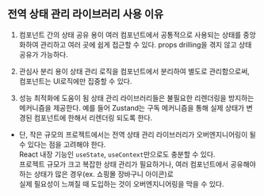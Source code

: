 ## 전역 상태 관리 라이브러리 사용 이유
1. 컴포넌트 간의 상태 공유 용이
여러 컴포넌트에서 공통적으로 사용되는 상태를 중앙화하여 관리하고 여러 곳에 쉽게 접근할 수 있다.
props drilling을 겪지 않고 상태 공유가 가능하다.

2. 관심사 분리 용이
상태 관리 로직을 컴포넌트에서 분리하여 별도로 관리함으로써, 컴포넌트는 UI로직에만 집중할 수 있다.

3. 성능 최적화에 도움이 됨
상태 관리 라이브러리들은 불필요한 리렌더링을 방지하는 메커니즘을 제공한다.
예를 들어 Zustand는 구독 메커니즘을 통해 실제 상태가 변경된 컴포넌트에 한해서 리렌더링 되도록 한다.

- 단, 작은 규모의 프로젝트에서는 전역 상태 관리 라이브러리가 오버엔지니어링이 될 수 있다는 점을 고려해야 한다. <br/>
React 내장 기능인 `useState`, `useContext`만으로도 충분할 수 있다.<br/>
프로젝트 규모가 크고 복잡한 상태 관리가 필요하거나, 여러 컴포넌트에서 공유해야 하는 상태가 많은 경우(ex. 쇼핑몰 장바구니 아이콘)로 <br/>
실제 필요성이 느껴질 때 도입하는 것이 오버엔지니어링을 막을 수 있다.

## 
